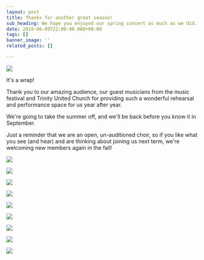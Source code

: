 ```yaml
---
layout: post
title: Thanks for another great season!
sub_heading: We hope you enjoyed our spring concert as much as we did.
date: 2019-06-09T22:00:00.000+00:00
tags: []
banner_image: ''
related_posts: []

---
```

![](/images/20190609_DAV6792_fun.jpg)

It's a wrap!

Thank you to our amazing audience, our guest musicians from the music festival and Trinity United Church for providing such a wonderful rehearsal and performance space for us year after year.

We're going to take the summer off, and we'll be back before you know it in September.

Just a reminder that we are an open, un-auditioned choir, so if you like what you see (and hear) and are thinking about joining us next term, we're welcoming new members again in the fall!

![](/images/20190609_IMG_3586.jpg)

![](/images/20190609_IMG_3587.jpg)

![](/images/20190609_SAR_8842.jpg)

![](/images/20190609_SAR_8831.jpg)

![](/images/20190609_SAR_8850.jpg)

![](/images/20190609_SAR_8852.jpg)

![](/images/20190609_SAR_8849.jpg)

![](/images/20190609_SAR_8832.jpg)

![](/images/20190609_SAR_8855.jpg)
